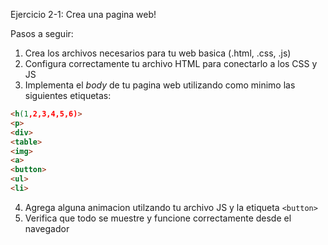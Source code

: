 Ejercicio 2-1: Crea una pagina web!

Pasos a seguir: 

1. Crea los archivos necesarios para tu web basica (.html, .css, .js)
2. Configura correctamente tu archivo HTML para conectarlo a los CSS y JS
3. Implementa el *body* de tu pagina web utilizando como minimo las siguientes etiquetas:
```html
<h(1,2,3,4,5,6)>
<p>
<div>
<table>
<img>
<a>
<button>
<ul>
<li> 
```
4. Agrega alguna animacion utilzando tu archivo JS y la etiqueta `<button>`
5. Verifica que todo se muestre y funcione correctamente desde el navegador

